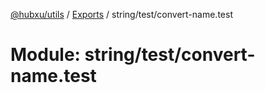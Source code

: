 [@hubxu/utils](../README.md) / [Exports](../modules.md) / string/test/convert-name.test

# Module: string/test/convert-name.test
